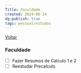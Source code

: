 ```yaml
---
Title: Faculdade
created: 2024-06-14
dg-publish: true
tags: pessoal/estudos
---
```

[Voltar](1.LIFE/index)
### Faculdade
- [ ] Fazer Resumos de Calculo 1 e 2
- [ ] Reestudar Precalculo